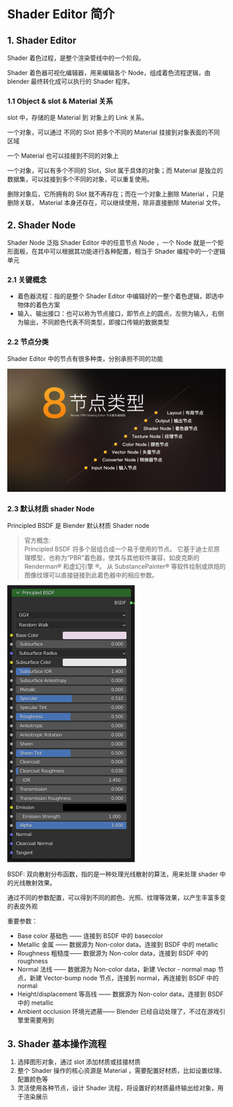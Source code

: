# Shader Editor 简介

## 1. Shader Editor

Shader 着色过程，是整个渲染管线中的一个阶段。

Shader 着色器可视化编辑器，用来编辑各个 Node，组成着色流程逻辑，由 blender 最终转化成可以执行的 Shader 程序。

### 1.1 Object & slot & Material 关系

slot 中，存储的是 Material 到 对象上的 Link 关系。

一个对象，可以通过 不同的 Slot 把多个不同的 Material 挂接到对象表面的不同区域

一个 Material 也可以挂接到不同的对象上

一个对象，可以有多个不同的 Slot，Slot 属于具体的对象；而 Material 是独立的数据集，可以挂接到多个不同的对象，可以重复使用。

删除对象后，它所拥有的 Slot 就不再存在；而在一个对象上删除 Material ，只是删除关联， Material 本身还存在，可以继续使用，除非直接删除 Material 文件。

## 2. Shader Node

Shader Node 泛指 Shader Editor 中的任意节点 Node ，一个 Node 就是一个矩形面板，在其中可以根据其功能进行各种配置，相当于 Shader 编程中的一个逻辑单元

### 2.1 关键概念

- 着色器流程：指的是整个 Shader Editor 中编辑好的一整个着色逻辑，即选中物体的着色方案
- 输入、输出接口：也可以称为节点接口，即节点上的圆点，左侧为输入，右侧为输出，不同颜色代表不同类型，即接口传输的数据类型

### 2.2 节点分类

Shader Editor 中的节点有很多种类，分别承担不同的功能

![](../../imgs/shander_node_type.png)

### 2.3 默认材质 shader Node

Principled BSDF 是 Blender 默认材质 Shader node

> 官方概念:  
> Principled BSDF 将多个层组合成一个易于使用的节点。 它基于迪士尼原理模型，也称为“PBR”着色器，使其与其他软件兼容，如皮克斯的 Renderman® 和虚幻引擎 ®。 从 SubstancePainter® 等软件绘制或烘焙的图像纹理可以直接链接到此着色器中的相应参数。

![](../../imgs/PBR_Node.png)

BSDF: 双向散射分布函数，指的是一种处理光线散射的算法，用来处理 shader 中的光线散射效果。

通过不同的参数配置，可以得到不同的颜色、光照、纹理等效果，以产生丰富多变的表皮外观

重要参数：

- Base color 基础色 —— 连接到 BSDF 中的 basecolor
- Metallic 金属 —— 数据源为 Non-color data，连接到 BSDF 中的 metallic
- Roughness 粗糙度—— 数据源为 Non-color data，连接到 BSDF 中的 roughness
- Normal 法线 —— 数据源为 Non-color data，新建 Vector - normal map 节点，新建 Vector-bump node 节点，连接到 normal，再连接到 BSDF 中的 normal
- Height/displacement 等高线 —— 数据源为 Non-color data，连接到 BSDF 中的 metallic
- Ambient occlusion 环境光遮蔽—— Blender 已经自动处理了，不过在游戏引擎里需要用到

## 3. Shader 基本操作流程

1. 选择图形对象，通过 slot 添加材质或挂接材质
2. 整个 Shader 操作的核心资源是 Material ，需要配置好材质，比如设置纹理、配置颜色等
3. 灵活使用各种节点，设计 Shader 流程，将设置好的材质最终输出给对象，用于渲染展示
